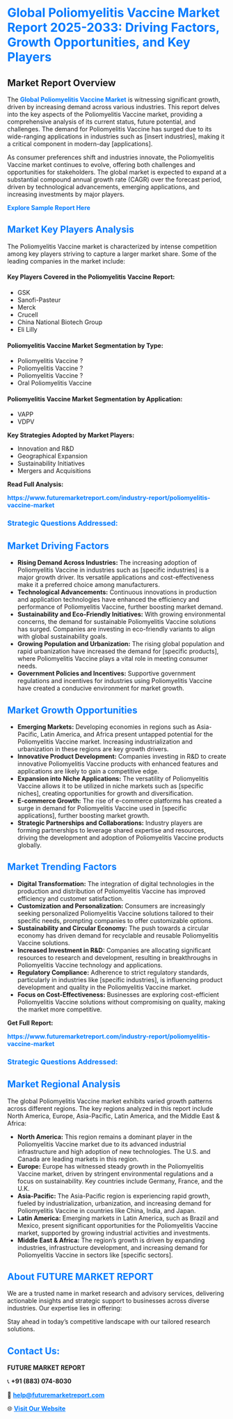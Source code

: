 <h1 style="color: #007BFF;">Global Poliomyelitis Vaccine Market Report 2025-2033: Driving Factors, Growth Opportunities, and Key Players</h1>

<section id="overview">
<h2>Market Report Overview</h2>
<p>The <a href="https://www.futuremarketreport.com/industry-report/poliomyelitis-vaccine-market" style="color: #007BFF; text-decoration: none;"><strong>Global Poliomyelitis Vaccine Market</strong></a> is witnessing significant growth, driven by increasing demand across various industries. This report delves into the key aspects of the Poliomyelitis Vaccine market, providing a comprehensive analysis of its current status, future potential, and challenges. The demand for Poliomyelitis Vaccine has surged due to its wide-ranging applications in industries such as [insert industries], making it a critical component in modern-day [applications].</p>
<p>As consumer preferences shift and industries innovate, the Poliomyelitis Vaccine market continues to evolve, offering both challenges and opportunities for stakeholders. The global market is expected to expand at a substantial compound annual growth rate (CAGR) over the forecast period, driven by technological advancements, emerging applications, and increasing investments by major players.</p>
</section>

<section id="overview">
<p><a href="https://www.futuremarketreport.com/request-sample/reportId=83803" style="color: #007BFF; text-decoration: none;"><strong>Explore Sample Report Here</strong></a></p>
</section>

<section id="key-players">
<h2 style="color: #007BFF;">Market Key Players Analysis</h2>
<p>The Poliomyelitis Vaccine market is characterized by intense competition among key players striving to capture a larger market share. Some of the leading companies in the market include:</p>
<h4>Key Players Covered in the Poliomyelitis Vaccine Report:</h4>
<ul><li>GSK</li><li>Sanofi-Pasteur</li><li>Merck</li><li>Crucell</li><li>China National Biotech Group</li><li>Eli Lilly</li></ul>
<h4>Poliomyelitis Vaccine Market Segmentation by Type:</h4>
<ul><li>Poliomyelitis Vaccine ?</li><li>Poliomyelitis Vaccine ?</li><li>Poliomyelitis Vaccine ?</li><li>Oral Poliomyelitis Vaccine</li></ul>

<h4>Poliomyelitis Vaccine Market Segmentation by Application:</h4>
<ul><li>VAPP</li><li>VDPV</li></ul>
<p><strong>Key Strategies Adopted by Market Players:</strong></p>
<ul>
<li>Innovation and R&D</li>
<li>Geographical Expansion</li>
<li>Sustainability Initiatives</li>
<li>Mergers and Acquisitions</li>
</ul>
</section>

<section>
<p><strong>Read Full Analysis: </strong></p><a href="https://www.futuremarketreport.com/industry-report/poliomyelitis-vaccine-market" style="color: #007BFF; text-decoration: none;"><strong>https://www.futuremarketreport.com/industry-report/poliomyelitis-vaccine-market</strong></a>
<h3 style="color: #007BFF;">Strategic Questions Addressed:</h3>
</section>

<section id="driving-factors">
<h2 style="color: #007BFF;">Market Driving Factors</h2>
<ul>
<li><strong>Rising Demand Across Industries:</strong> The increasing adoption of Poliomyelitis Vaccine in industries such as [specific industries] is a major growth driver. Its versatile applications and cost-effectiveness make it a preferred choice among manufacturers.</li>
<li><strong>Technological Advancements:</strong> Continuous innovations in production and application technologies have enhanced the efficiency and performance of Poliomyelitis Vaccine, further boosting market demand.</li>
<li><strong>Sustainability and Eco-Friendly Initiatives:</strong> With growing environmental concerns, the demand for sustainable Poliomyelitis Vaccine solutions has surged. Companies are investing in eco-friendly variants to align with global sustainability goals.</li>
<li><strong>Growing Population and Urbanization:</strong> The rising global population and rapid urbanization have increased the demand for [specific products], where Poliomyelitis Vaccine plays a vital role in meeting consumer needs.</li>
<li><strong>Government Policies and Incentives:</strong> Supportive government regulations and incentives for industries using Poliomyelitis Vaccine have created a conducive environment for market growth.</li>
</ul>
</section>

<section id="growth-opportunities">
<h2 style="color: #007BFF;">Market Growth Opportunities</h2>
<ul>
<li><strong>Emerging Markets:</strong> Developing economies in regions such as Asia-Pacific, Latin America, and Africa present untapped potential for the Poliomyelitis Vaccine market. Increasing industrialization and urbanization in these regions are key growth drivers.</li>
<li><strong>Innovative Product Development:</strong> Companies investing in R&D to create innovative Poliomyelitis Vaccine products with enhanced features and applications are likely to gain a competitive edge.</li>
<li><strong>Expansion into Niche Applications:</strong> The versatility of Poliomyelitis Vaccine allows it to be utilized in niche markets such as [specific niches], creating opportunities for growth and diversification.</li>
<li><strong>E-commerce Growth:</strong> The rise of e-commerce platforms has created a surge in demand for Poliomyelitis Vaccine used in [specific applications], further boosting market growth.</li>
<li><strong>Strategic Partnerships and Collaborations:</strong> Industry players are forming partnerships to leverage shared expertise and resources, driving the development and adoption of Poliomyelitis Vaccine products globally.</li>
</ul>
</section>

<section id="trending-factors">
<h2 style="color: #007BFF;">Market Trending Factors</h2>
<ul>
<li><strong>Digital Transformation:</strong> The integration of digital technologies in the production and distribution of Poliomyelitis Vaccine has improved efficiency and customer satisfaction.</li>
<li><strong>Customization and Personalization:</strong> Consumers are increasingly seeking personalized Poliomyelitis Vaccine solutions tailored to their specific needs, prompting companies to offer customizable options.</li>
<li><strong>Sustainability and Circular Economy:</strong> The push towards a circular economy has driven demand for recyclable and reusable Poliomyelitis Vaccine solutions.</li>
<li><strong>Increased Investment in R&D:</strong> Companies are allocating significant resources to research and development, resulting in breakthroughs in Poliomyelitis Vaccine technology and applications.</li>
<li><strong>Regulatory Compliance:</strong> Adherence to strict regulatory standards, particularly in industries like [specific industries], is influencing product development and quality in the Poliomyelitis Vaccine market.</li>
<li><strong>Focus on Cost-Effectiveness:</strong> Businesses are exploring cost-efficient Poliomyelitis Vaccine solutions without compromising on quality, making the market more competitive.</li>
</ul>
</section>

<section>
<p><strong>Get Full Report: </strong></p><a href="https://www.futuremarketreport.com/industry-report/poliomyelitis-vaccine-market" style="color: #007BFF; text-decoration: none;"><strong>https://www.futuremarketreport.com/industry-report/poliomyelitis-vaccine-market</strong></a>
<h3 style="color: #007BFF;">Strategic Questions Addressed:</h3>
</section>


<section id="regional-analysis">
<h2 style="color: #007BFF;">Market Regional Analysis</h2>
<p>The global Poliomyelitis Vaccine market exhibits varied growth patterns across different regions. The key regions analyzed in this report include North America, Europe, Asia-Pacific, Latin America, and the Middle East & Africa:</p>
<ul>
<li><strong>North America:</strong> This region remains a dominant player in the Poliomyelitis Vaccine market due to its advanced industrial infrastructure and high adoption of new technologies. The U.S. and Canada are leading markets in this region.</li>
<li><strong>Europe:</strong> Europe has witnessed steady growth in the Poliomyelitis Vaccine market, driven by stringent environmental regulations and a focus on sustainability. Key countries include Germany, France, and the U.K.</li>
<li><strong>Asia-Pacific:</strong> The Asia-Pacific region is experiencing rapid growth, fueled by industrialization, urbanization, and increasing demand for Poliomyelitis Vaccine in countries like China, India, and Japan.</li>
<li><strong>Latin America:</strong> Emerging markets in Latin America, such as Brazil and Mexico, present significant opportunities for the Poliomyelitis Vaccine market, supported by growing industrial activities and investments.</li>
<li><strong>Middle East & Africa:</strong> The region’s growth is driven by expanding industries, infrastructure development, and increasing demand for Poliomyelitis Vaccine in sectors like [specific sectors].</li>
</ul>
</section>

<footer>
<h2 style="color: #007BFF;">About FUTURE MARKET REPORT</h2>
<p>We are a trusted name in market research and advisory services, delivering actionable insights and strategic support to businesses across diverse industries. Our expertise lies in offering:</p>

<p>Stay ahead in today’s competitive landscape with our tailored research solutions.</p>

<h2 style="color: #007BFF;">Contact Us:</h2>
<p><strong>FUTURE MARKET REPORT</strong></p>
<p>📞 <strong>+91 (883) 074-8030</strong></p>
<p>📧 <strong><a href="mailto:help@futuremarketreport.com" style="color: #007BFF;">help@futuremarketreport.com</a></strong></p>
<p>🌐 <strong><a href="https://www.futuremarketreport.com/" style="color: #007BFF;">Visit Our Website</a></strong></p>
</footer>